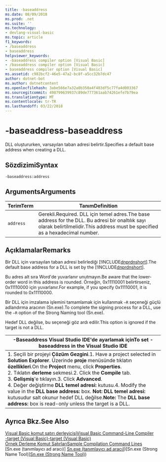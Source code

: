```yaml
---
title: -baseaddress
ms.date: 08/09/2018
ms.prod: .net
ms.suite: ''
ms.technology:
- devlang-visual-basic
ms.topic: article
f1_keywords:
- /baseaddress
- baseaddress
helpviewer_keywords:
- -baseaddress compiler option [Visual Basic]
- /baseaddress compiler option [Visual Basic]
- baseaddress compiler option [Visual Basic]
ms.assetid: c982bcf2-46e5-47a2-bc8f-a5cc32b7dc47
author: dotnet-bot
ms.author: dotnetcontent
ms.openlocfilehash: 3abe566e7a32a0b350a4f483df5c77fa4d003367
ms.sourcegitcommit: 498799639937c89de777361aab74261efe7b79ea
ms.translationtype: MT
ms.contentlocale: tr-TR
ms.lasthandoff: 03/22/2018
---
```

# <a name="-baseaddress"></a><span data-ttu-id="2715b-102">-baseaddress</span><span class="sxs-lookup"><span data-stu-id="2715b-102">-baseaddress</span></span>
<span data-ttu-id="2715b-103">DLL oluştururken, varsayılan taban adresi belirtir.</span><span class="sxs-lookup"><span data-stu-id="2715b-103">Specifies a default base address when creating a DLL.</span></span>  
  
## <a name="syntax"></a><span data-ttu-id="2715b-104">Sözdizimi</span><span class="sxs-lookup"><span data-stu-id="2715b-104">Syntax</span></span>  
  
```  
-baseaddress:address  
```  
  
## <a name="arguments"></a><span data-ttu-id="2715b-105">Arguments</span><span class="sxs-lookup"><span data-stu-id="2715b-105">Arguments</span></span>  
  
|<span data-ttu-id="2715b-106">Terim</span><span class="sxs-lookup"><span data-stu-id="2715b-106">Term</span></span>|<span data-ttu-id="2715b-107">Tanım</span><span class="sxs-lookup"><span data-stu-id="2715b-107">Definition</span></span>|  
|---|---|  
|`address`|<span data-ttu-id="2715b-108">Gerekli.</span><span class="sxs-lookup"><span data-stu-id="2715b-108">Required.</span></span> <span data-ttu-id="2715b-109">DLL için temel adres.</span><span class="sxs-lookup"><span data-stu-id="2715b-109">The base address for the DLL.</span></span> <span data-ttu-id="2715b-110">Bu adresi bir onaltılık sayı olarak belirtilmelidir.</span><span class="sxs-lookup"><span data-stu-id="2715b-110">This address must be specified as a hexadecimal number.</span></span>|  
  
## <a name="remarks"></a><span data-ttu-id="2715b-111">Açıklamalar</span><span class="sxs-lookup"><span data-stu-id="2715b-111">Remarks</span></span>  
 <span data-ttu-id="2715b-112">Bir DLL için varsayılan taban adresi belirlediği [!INCLUDE[dnprdnshort](~/includes/dnprdnshort-md.md)].</span><span class="sxs-lookup"><span data-stu-id="2715b-112">The default base address for a DLL is set by the [!INCLUDE[dnprdnshort](~/includes/dnprdnshort-md.md)].</span></span>  
  
 <span data-ttu-id="2715b-113">Bu adres alt sıra Word'de yuvarlanır unutmayın.</span><span class="sxs-lookup"><span data-stu-id="2715b-113">Be aware that the lower-order word in this address is rounded.</span></span> <span data-ttu-id="2715b-114">Örneğin, 0x11110001 belirtirseniz, 0x11110000 için yuvarlanır.</span><span class="sxs-lookup"><span data-stu-id="2715b-114">For example, if you specify 0x11110001, it is rounded to 0x11110000.</span></span>  
  
 <span data-ttu-id="2715b-115">Bir DLL için imzalama işlemini tamamlamak için kullanmak `–R` seçeneği güçlü adlandırma aracının (Sn.exe).</span><span class="sxs-lookup"><span data-stu-id="2715b-115">To complete the signing process for a DLL, use the `–R` option of the Strong Naming tool (Sn.exe).</span></span>  
  
 <span data-ttu-id="2715b-116">Hedef DLL değilse, bu seçeneği göz ardı edilir.</span><span class="sxs-lookup"><span data-stu-id="2715b-116">This option is ignored if the target is not a DLL.</span></span>  
  
|<span data-ttu-id="2715b-117">-Baseaddress Visual Studio IDE'de ayarlamak için</span><span class="sxs-lookup"><span data-stu-id="2715b-117">To set -baseaddress in the Visual Studio IDE</span></span>|  
|---|  
|<span data-ttu-id="2715b-118">1.  Seçili bir projeyi **Çözüm Gezgini**.</span><span class="sxs-lookup"><span data-stu-id="2715b-118">1.  Have a project selected in **Solution Explorer**.</span></span> <span data-ttu-id="2715b-119">Üzerinde **proje** menüsünde tıklatın **özellikleri**.</span><span class="sxs-lookup"><span data-stu-id="2715b-119">On the **Project** menu, click **Properties**.</span></span> <br /><span data-ttu-id="2715b-120">2.  Tıklatın **derleme** sekmesi.</span><span class="sxs-lookup"><span data-stu-id="2715b-120">2.  Click the **Compile** tab.</span></span><br /><span data-ttu-id="2715b-121">3.  **Gelişmiş**'e tıklayın.</span><span class="sxs-lookup"><span data-stu-id="2715b-121">3.  Click **Advanced**.</span></span><br /><span data-ttu-id="2715b-122">4.  Değer değiştirme **DLL temel adresi:** kutusu.</span><span class="sxs-lookup"><span data-stu-id="2715b-122">4.  Modify the value in the **DLL base address:** box.</span></span> <span data-ttu-id="2715b-123">**Not:** **DLL temel adresi:** kutusudur salt okunur hedef DLL değilse.</span><span class="sxs-lookup"><span data-stu-id="2715b-123">**Note:**      The **DLL base address:** box is read-only unless the target is a DLL.</span></span>|  
  
## <a name="see-also"></a><span data-ttu-id="2715b-124">Ayrıca Bkz.</span><span class="sxs-lookup"><span data-stu-id="2715b-124">See Also</span></span>  
 [<span data-ttu-id="2715b-125">Visual Basic komut satırı derleyicisi</span><span class="sxs-lookup"><span data-stu-id="2715b-125">Visual Basic Command-Line Compiler</span></span>](../../../visual-basic/reference/command-line-compiler/index.md)  
 [<span data-ttu-id="2715b-126">-target (Visual Basic)</span><span class="sxs-lookup"><span data-stu-id="2715b-126">-target (Visual Basic)</span></span>](../../../visual-basic/reference/command-line-compiler/target.md)  
 [<span data-ttu-id="2715b-127">Örnek Derleme Komut Satırları</span><span class="sxs-lookup"><span data-stu-id="2715b-127">Sample Compilation Command Lines</span></span>](../../../visual-basic/reference/command-line-compiler/sample-compilation-command-lines.md)  
 <span data-ttu-id="2715b-128">[Sn.exe (tanımlayıcı ad aracı)] [Sn.exe (tanımlayıcı ad aracı)](../../../framework/tools/sn-exe-strong-name-tool.md))</span><span class="sxs-lookup"><span data-stu-id="2715b-128">[Sn.exe (Strong Name Tool)][Sn.exe (Strong Name Tool)](../../../framework/tools/sn-exe-strong-name-tool.md))</span></span>
